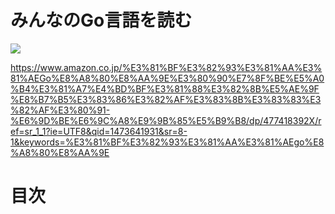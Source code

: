 # みんなのGo言語を読む

![](https://images-na.ssl-images-amazon.com/images/I/61EL3Dc95dL._SX352_BO1,204,203,200_.jpg)

https://www.amazon.co.jp/%E3%81%BF%E3%82%93%E3%81%AA%E3%81%AEGo%E8%A8%80%E8%AA%9E%E3%80%90%E7%8F%BE%E5%A0%B4%E3%81%A7%E4%BD%BF%E3%81%88%E3%82%8B%E5%AE%9F%E8%B7%B5%E3%83%86%E3%82%AF%E3%83%8B%E3%83%83%E3%82%AF%E3%80%91-%E6%9D%BE%E6%9C%A8%E9%9B%85%E5%B9%B8/dp/477418392X/ref=sr_1_1?ie=UTF8&qid=1473641931&sr=8-1&keywords=%E3%81%BF%E3%82%93%E3%81%AA%E3%81%AEgo%E8%A8%80%E8%AA%9E

# 目次
